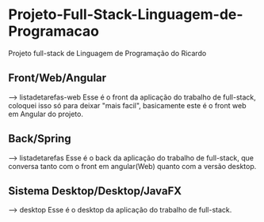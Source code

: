 # Projeto-Full-Stack-Linguagem-de-Programacao
Projeto full-stack de Linguagem de Programação do Ricardo

## Front/Web/Angular
--> listadetarefas-web
Esse é o front da aplicação do trabalho de full-stack, coloquei isso só para deixar "mais facil", basicamente este é o front web em Angular do projeto.

## Back/Spring
--> listadetarefas
Esse é o back da aplicação do trabalho de full-stack, que conversa tanto com o front em angular(Web) quanto com a versão desktop.

## Sistema Desktop/Desktop/JavaFX
--> desktop
Esse é o desktop da aplicação do trabalho de full-stack.
